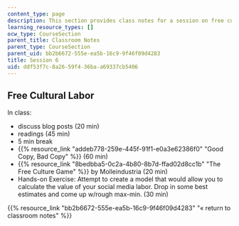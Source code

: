 ```yaml
---
content_type: page
description: This section provides class notes for a session on free cultural labor.
learning_resource_types: []
ocw_type: CourseSection
parent_title: Classroom Notes
parent_type: CourseSection
parent_uid: bb2b6672-555e-ea5b-16c9-9f46f09d4283
title: Session 6
uid: ddf53f7c-8a26-59f4-36ba-a69337cb5406
---
```


Free Cultural Labor
-------------------

In class:

*   discuss blog posts (20 min)
*   readings (45 min)
*   5 min break
*   {{% resource_link "addeb778-259e-445f-91f1-e0a3e62386f0" "Good Copy, Bad Copy" %}} (60 min)
*   {{% resource_link "8bedbba5-0c2a-4b80-8b7d-ffad02d8cc1b" "The Free Culture Game" %}} by Molleindustria (20 min)
*   Hands-on Exercise: Attempt to create a model that would allow you to calculate the value of your social media labor. Drop in some best estimates and come up w/rough max-min. (30 min)

{{% resource_link "bb2b6672-555e-ea5b-16c9-9f46f09d4283" "« return to classroom notes" %}}